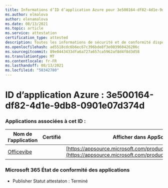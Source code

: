 ```yaml
---
title: Informations d’ID d’application Azure pour 3e500164-df82-4d1e-9db8-0901e07d374d
ms.author: elmalova
author: elenamalova
ms.date: 08/13/2021
ms.topic: article
ms.service: attestation
certification_type: attested
description: Toutes les informations de sécurité et de conformité disponibles pour 3e500164-df82-4d1e-9db8-0901e07d374d.
ms.openlocfilehash: ad5518cdc6b6ec67c396bde8f3e003960426286c
ms.sourcegitcommit: 89e0443433dfa6a727a657ca5962af8d4f8d3d58
ms.translationtype: MT
ms.contentlocale: fr-FR
ms.lasthandoff: 08/13/2021
ms.locfileid: "58342780"
---
```

# <a name="azure-app-id-3e500164-df82-4d1e-9db8-0901e07d374d"></a>ID d’application Azure : 3e500164-df82-4d1e-9db8-0901e07d374d


### <a name="apps-associated-with-this-id"></a>Applications associées à cet ID :
| **Nom de l’application** | **Certifié** | **Afficher dans AppSource** |
|--------------|---------------|-----------------------|
| [Officevibe](https://docs.microsoft.com/microsoft-365-app-certification/forward/WA200002508) |  | [https://appsource.microsoft.com/product/office/WA200002508](https://appsource.microsoft.com/product/office/WA200002508) |

### <a name="microsoft-365-app-compliance-status"></a>Microsoft 365 État de conformité des applications
- Publisher Statut attestaton : Terminé
